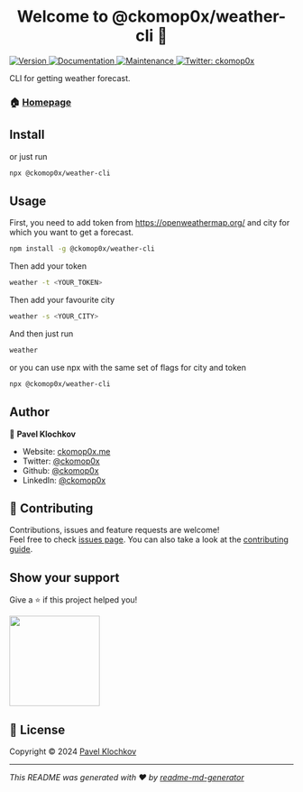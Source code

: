 <h1 align="center">Welcome to @ckomop0x/weather-cli 👋</h1>
<p>
  <a href="https://www.npmjs.com/package/@ckomop0x/weather-cli" target="_blank">
    <img alt="Version" src="https://img.shields.io/npm/v/@ckomop0x/weather-cli.svg">
  </a>
  <a href="https://github.com/ckomop0x/weather-cli#readme" target="_blank">
    <img alt="Documentation" src="https://img.shields.io/badge/documentation-yes-brightgreen.svg" />
  </a>
  <a href="https://github.com/ckomop0x/weather-cli/graphs/commit-activity" target="_blank">
    <img alt="Maintenance" src="https://img.shields.io/badge/Maintained%3F-yes-green.svg" />
  </a>
  <a href="https://twitter.com/ckomop0x" target="_blank">
    <img alt="Twitter: ckomop0x" src="https://img.shields.io/twitter/follow/ckomop0x.svg?style=social" />
  </a>
</p>

CLI for getting weather forecast.

### 🏠 [Homepage](https://github.com/ckomop0x/weather-cli)

## Install



or just run

```sh
npx @ckomop0x/weather-cli
```

## Usage

First, you need to add token from https://openweathermap.org/ and 
city for which you want to get a forecast. 

```sh
npm install -g @ckomop0x/weather-cli
```

Then add your token 
```sh
weather -t <YOUR_TOKEN>
```
Then add your favourite city
```sh
weather -s <YOUR_CITY>
```
And then just run
```sh
weather
```

or you can use npx with the same set of flags for city and token
```sh
npx @ckomop0x/weather-cli
```

## Author

👤 **Pavel Klochkov**

* Website: [ckomop0x.me](https://ckomop0x.me)
* Twitter: [@ckomop0x](https://twitter.com/ckomop0x)
* Github: [@ckomop0x](https://github.com/ckomop0x)
* LinkedIn: [@ckomop0x](https://linkedin.com/in/ckomop0x)

## 🤝 Contributing

Contributions, issues and feature requests are welcome!<br />Feel free to check [issues page](https://github.com/ckomop0x/weather-cli/issues). You can also take a look at the [contributing guide](https://github.com/ckomop0x/weather-cli/blob/master/CONTRIBUTING.md).

## Show your support

Give a ⭐️ if this project helped you!

<a href="https://www.patreon.com/ckomop0x">
  <img src="https://c5.patreon.com/external/logo/become_a_patron_button@2x.png" width="160">
</a>

## 📝 License

Copyright © 2024 [Pavel Klochkov](https://github.com/ckomop0x) <br />

[//]: # (This project is [ISC]&#40;https://github.com/ckomop0x/weather-cli/blob/master/LICENSE&#41; licensed.)

***
_This README was generated with ❤️ by [readme-md-generator](https://github.com/kefranabg/readme-md-generator)_
